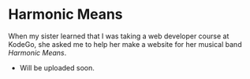 # Harmonic Means

When my sister learned that I was taking a web developer course at KodeGo, she asked me to help her make a website for her musical band _Harmonic Means_.

* Will be uploaded soon.
